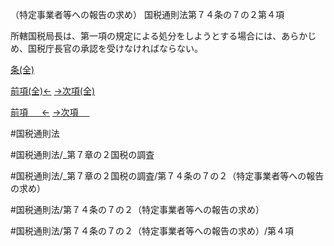 （特定事業者等への報告の求め）
国税通則法第７４条の７の２第４項

所轄国税局長は、第一項の規定による処分をしようとする場合には、あらかじめ、国税庁長官の承認を受けなければならない。

[条(全)](国税通則法＿＿＿＿＿第７４条の７の２_.md)

[前項(全)←](国税通則法＿＿＿＿＿第７４条の７の２第３項_.md)    [→次項(全)](国税通則法＿＿＿＿＿第７４条の７の２第５項_.md)

[前項 　 ←](国税通則法＿＿＿＿＿第７４条の７の２第３項.md)    [→次項 　 ](国税通則法＿＿＿＿＿第７４条の７の２第５項.md)



#国税通則法

#国税通則法/_第７章の２国税の調査

#国税通則法/_第７章の２国税の調査/第７４条の７の２（特定事業者等への報告の求め）

#国税通則法/第７４条の７の２（特定事業者等への報告の求め）

#国税通則法/第７４条の７の２（特定事業者等への報告の求め）/第４項


